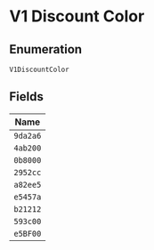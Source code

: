 
# V1 Discount Color

## Enumeration

`V1DiscountColor`

## Fields

| Name |
|  --- |
| `9da2a6` |
| `4ab200` |
| `0b8000` |
| `2952cc` |
| `a82ee5` |
| `e5457a` |
| `b21212` |
| `593c00` |
| `e5BF00` |

